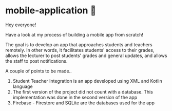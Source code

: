 # mobile-application :iphone:

Hey everyone!

Have a look at my process of building a mobile app from scratch!

The goal is to develop an app that approaches students and teachers remotely. In other words, it facilitates students' access to their grades, allows the lecturer to post students' grades and general updates, and allows the staff to post notifications.

A couple of points to be made..

1. Student Teacher Integration is an app developed using XML and Kotlin language
2. The first version of the project did not count with a database. This implementation was done in the second version of the app
3. Firebase - Firestore and SQLite are the databases used for the app
